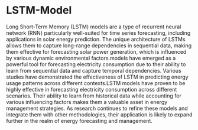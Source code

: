 # LSTM-Model
Long Short-Term Memory (LSTM) models are a type of recurrent neural network (RNN) particularly well-suited for time series forecasting, including applications in solar energy prediction. The unique architecture of LSTMs allows them to capture long-range dependencies in sequential data, making them effective for forecasting solar power generation, which is influenced by various dynamic environmental factors.models have emerged as a powerful tool for forecasting electricity consumption due to their ability to learn from sequential data and capture temporal dependencies. Various studies have demonstrated the effectiveness of LSTM in predicting energy usage patterns across different contexts.LSTM models have proven to be highly effective in forecasting electricity consumption across different scenarios. Their ability to learn from historical data while accounting for various influencing factors makes them a valuable asset in energy management strategies. As research continues to refine these models and integrate them with other methodologies, their application is likely to expand further in the realm of energy forecasting and management.
